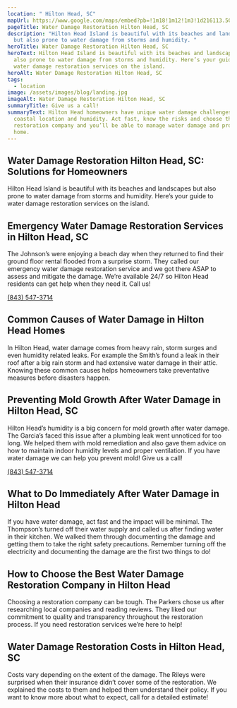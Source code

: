 ```yaml
---
location: " Hilton Head, SC"
mapUrl: https://www.google.com/maps/embed?pb=!1m18!1m12!1m3!1d216113.50402203173!2d-80.9122031287318!3d32.18338199983684!2m3!1f0!2f0!3f0!3m2!1i1024!2i768!4f13.1!3m3!1m2!1s0x88fc79dc8ed319ad%3A0x2ce5a67aeba2283d!2sHilton%20Head%20Island%2C%20SC%2C%20USA!5e0!3m2!1sen!2sph!4v1728665427571!5m2!1sen!2sph
pageTitle: Water Damage Restoration Hilton Head, SC
description: "Hilton Head Island is beautiful with its beaches and landscapes
  but also prone to water damage from storms and humidity. "
heroTitle: Water Damage Restoration Hilton Head, SC
heroText: Hilton Head Island is beautiful with its beaches and landscapes but
  also prone to water damage from storms and humidity. Here’s your guide to
  water damage restoration services on the island.
heroAlt: Water Damage Restoration Hilton Head, SC
tags:
  - location
image: /assets/images/blog/landing.jpg
imageAlt: Water Damage Restoration Hilton Head, SC
summaryTitle: Give us a call!
summaryText: Hilton Head homeowners have unique water damage challenges with its
  coastal location and humidity. Act fast, know the risks and choose the right
  restoration company and you’ll be able to manage water damage and protect your
  home.
---
```

## Water Damage Restoration Hilton Head, SC: Solutions for Homeowners

Hilton Head Island is beautiful with its beaches and landscapes but also prone to water damage from storms and humidity. Here’s your guide to water damage restoration services on the island.

## Emergency Water Damage Restoration Services in Hilton Head, SC

The Johnson’s were enjoying a beach day when they returned to find their ground floor rental flooded from a surprise storm. They called our emergency water damage restoration service and we got there ASAP to assess and mitigate the damage. We’re available 24/7 so Hilton Head residents can get help when they need it. Call us! 

[(843) 547-3714](tel:8435473714)

## Common Causes of Water Damage in Hilton Head Homes

In Hilton Head, water damage comes from heavy rain, storm surges and even humidity related leaks. For example the Smith’s found a leak in their roof after a big rain storm and had extensive water damage in their attic. Knowing these common causes helps homeowners take preventative measures before disasters happen.

## Preventing Mold Growth After Water Damage in Hilton Head, SC

Hilton Head’s humidity is a big concern for mold growth after water damage. The Garcia’s faced this issue after a plumbing leak went unnoticed for too long. We helped them with mold remediation and also gave them advice on how to maintain indoor humidity levels and proper ventilation. If you have water damage we can help you prevent mold! Give us a call! 

[(843) 547-3714](tel:8435473714)

## What to Do Immediately After Water Damage in Hilton Head

If you have water damage, act fast and the impact will be minimal. The Thompson’s turned off their water supply and called us after finding water in their kitchen. We walked them through documenting the damage and getting them to take the right safety precautions. Remember turning off the electricity and documenting the damage are the first two things to do!

## How to Choose the Best Water Damage Restoration Company in Hilton Head

Choosing a restoration company can be tough. The Parkers chose us after researching local companies and reading reviews. They liked our commitment to quality and transparency throughout the restoration process. If you need restoration services we’re here to help!

## Water Damage Restoration Costs in Hilton Head, SC

Costs vary depending on the extent of the damage. The Rileys were surprised when their insurance didn’t cover some of the restoration. We explained the costs to them and helped them understand their policy. If you want to know more about what to expect, call for a detailed estimate!
